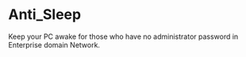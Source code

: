Anti_Sleep
==========

Keep your PC awake for those who have no administrator password in Enterprise domain Network.
